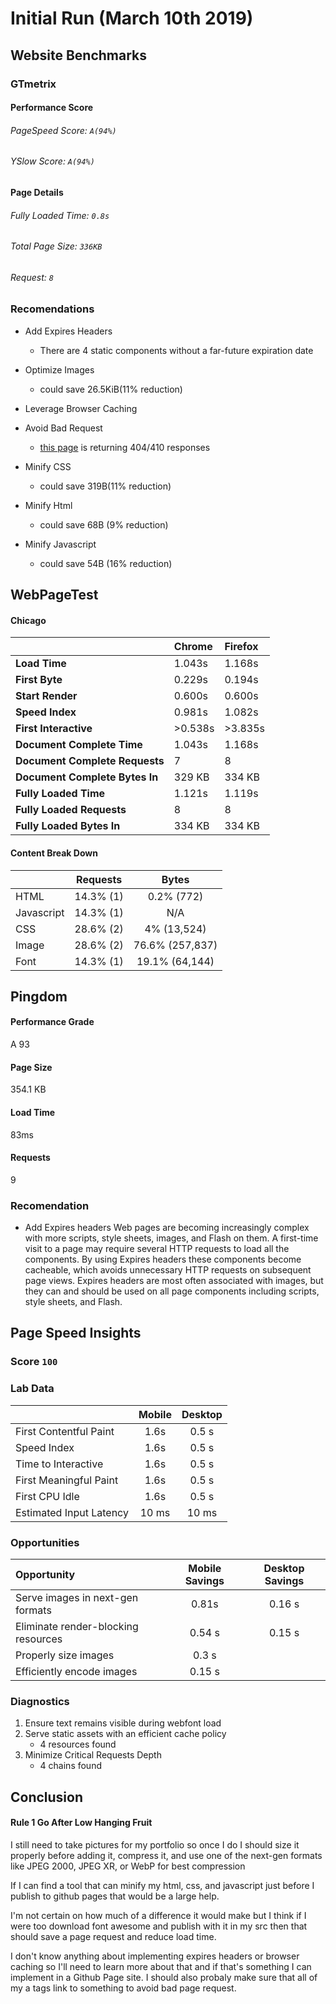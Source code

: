 # Initial Run (March 10th 2019)

## Website Benchmarks

### GTmetrix

#### Performance Score

###### PageSpeed Score: `A(94%)`

###### YSlow Score: `A(94%)`

#### Page Details

###### Fully Loaded Time: `0.8s`

###### Total Page Size: `336KB`

###### Request: `8`

### Recomendations

-   Add Expires Headers

    -   There are 4 static components without a far-future expiration date

-   Optimize Images

    -   could save 26.5KiB(11% reduction)

-   Leverage Browser Caching

-   Avoid Bad Request

    -   [this page](https://thewhitewolf1337.github.io/favicon.ico) is returning 404/410 responses

-   Minify CSS

    -   could save 319B(11% reduction)

-   Minify Html
    -   could save 68B (9% reduction)
-   Minify Javascript
    -   could save 54B (16% reduction)

## WebPageTest

#### Chicago

|                                | Chrome  | Firefox |
| :----------------------------- | :------ | :------ |
| **Load Time**                  | 1.043s  | 1.168s  |
| **First Byte**                 | 0.229s  | 0.194s  |
| **Start Render**               | 0.600s  | 0.600s  |
| **Speed Index**                | 0.981s  | 1.082s  |
| **First Interactive**          | >0.538s | >3.835s |
| **Document Complete Time**     | 1.043s  | 1.168s  |
| **Document Complete Requests** | 7       | 8       |
| **Document Complete Bytes In** | 329 KB  | 334 KB  |
| **Fully Loaded Time**          | 1.121s  | 1.119s  |
| **Fully Loaded Requests**      | 8       | 8       |
| **Fully Loaded Bytes In**      | 334 KB  | 334 KB  |

#### Content Break Down

|            | Requests  |      Bytes      |
| :--------- | :-------: | :-------------: |
| HTML       | 14.3% (1) |   0.2% (772)    |
| Javascript | 14.3% (1) |       N/A       |
| CSS        | 28.6% (2) |   4% (13,524)   |
| Image      | 28.6% (2) | 76.6% (257,837) |
| Font       | 14.3% (1) | 19.1% (64,144)  |

## Pingdom
#### Performance Grade
A 93
#### Page Size
354.1 KB
#### Load Time
83ms
#### Requests
9

### Recomendation
- Add Expires headers
Web pages are becoming increasingly complex with more scripts, style sheets, images, and Flash on them. A first-time visit to a page may require several HTTP requests to load all the components. By using Expires headers these components become cacheable, which avoids unnecessary HTTP requests on subsequent page views. Expires headers are most often associated with images, but they can and should be used on all page components including scripts, style sheets, and Flash.

## Page Speed Insights
### Score `100`

### Lab Data
|                         | Mobile | Desktop |
| :---------------------- | :----: | :-----: |
| First Contentful Paint  |  1.6s  |  0.5 s  |
| Speed Index             |  1.6s  |  0.5 s  |
| Time to Interactive     |  1.6s  |  0.5 s  |
| First Meaningful Paint  |  1.6s  |  0.5 s  |
| First CPU Idle          |  1.6s  |  0.5 s  |
| Estimated Input Latency | 10 ms  |  10 ms  |

### Opportunities
| Opportunity                         | Mobile Savings | Desktop Savings |
| :---------------------------------- | :------------: | :-------------: |
| Serve images in next-gen formats    |     0.81s      |     0.16 s      |
| Eliminate render-blocking resources |     0.54 s     |     0.15 s      |
| Properly size images                |     0.3 s      |                 |
| Efficiently encode images           |     0.15 s     |                 |

### Diagnostics
1. Ensure text remains visible during webfont load
2. Serve static assets with an efficient cache policy
   - 4 resources found
3. Minimize Critical Requests Depth
    - 4 chains found


## Conclusion

#### Rule 1 Go After Low Hanging Fruit
I still need to take pictures for my portfolio so once I do I should size it properly before adding it, compress it, and use one of the next-gen formats like JPEG 2000, JPEG XR, or WebP for best compression

If I can find a tool that can minify my html, css, and javascript just before I publish to github pages that would be a large help.

I'm not certain on how much of a difference it would make but I think if I were too download font awesome and publish with it in my src then that should save a page request and reduce load time.

I don't know anything about implementing expires headers or browser caching so I'll need to learn more about that and if that's something I can implement in a Github Page site. I should also probaly make sure that all of my a tags link to something to avoid bad page request.
